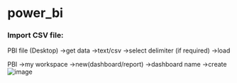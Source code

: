 # power_bi
### Import CSV file:
PBI file (Desktop) →get data →text/csv →select delimiter (if required) →load

PBI →my workspace →new(dashboard/report) →dashboard name →create
![image](https://github.com/user-attachments/assets/d2dff8d6-6544-4cf7-93a5-df3253c7aa0b)
